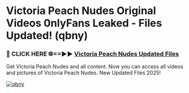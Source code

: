 # Victoria Peach Nudes Original Videos 0nlyFans Leaked - Files Updated! (qbny)

<h3>🔴 CLICK HERE 🌐==►► <a href="https://tinyurl.com/52m3yx9h" rel="nofollow">Victoria Peach Nudes Updated Files</a></h3>

Get Victoria Peach Nudes and all content. Now you can access all videos and pictures of Victoria Peach Nudes. New Updated Files 2025!

[![qbny](https://i.imgur.com/TnHtlc8.gif)](https://tinyurl.com/52m3yx9h)
